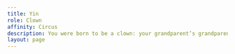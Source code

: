 ```yaml
---
title: Yin
role: Clown
affinity: Circus
description: You were born to be a clown: your grandparent’s grandparents were clowns. When you are on stage you are alive. Everybody loves clowns. Your life was just perfect, but you screwed everything. Sooner or later the truth will come out. Waiting for the shit to hit the fan, you tend to be depressive. You drink too much and everyday the problems of a nomadic life become a little harder. But at night, in your dreams, the solution is right before you. You just forget what it is when you wake up. The answer lies with the freak show, you know it in your heart.
layout: page
---
```

